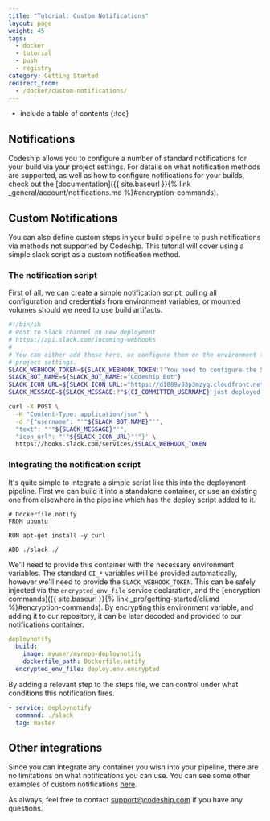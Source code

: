 ```yaml
---
title: "Tutorial: Custom Notifications"
layout: page
weight: 45
tags:
  - docker
  - tutorial
  - push
  - registry
category: Getting Started
redirect_from:
  - /docker/custom-notifications/
---
```


* include a table of contents
{:toc}

## Notifications

Codeship allows you to configure a number of standard notifications for your build via your project settings. For details on what notification methods are supported, as well as how to configure notifications for your builds, check out the [documentation]({{ site.baseurl }}{% link _general/account/notifications.md %}#encryption-commands).

## Custom Notifications

You can also define custom steps in your build pipeline to push notifications via methods not supported by Codeship. This tutorial will cover using a simple slack script as a custom notification method.

### The notification script

First of all, we can create a simple notification script, pulling all configuration and credentials from environment variables, or mounted volumes should we need to use build artifacts.

```bash
#!/bin/sh
# Post to Slack channel on new deployment
# https://api.slack.com/incoming-webhooks
#
# You can either add those here, or configure them on the environment tab of your
# project settings.
SLACK_WEBHOOK_TOKEN=${SLACK_WEBHOOK_TOKEN:?'You need to configure the SLACK_WEBHOOK_TOKEN environment variable!'}
SLACK_BOT_NAME=${SLACK_BOT_NAME:="Codeship Bot"}
SLACK_ICON_URL=${SLACK_ICON_URL:="https://d1089v03p3mzyq.cloudfront.net/assets/website/logo-dark-90f893a2645c98929b358b2f93fa614b.png"}
SLACK_MESSAGE=${SLACK_MESSAGE:?"${CI_COMMITTER_USERNAME} just deployed version ${CI_COMMIT_ID}"}

curl -X POST \
  -H "Content-Type: application/json" \
  -d '{"username": "'"${SLACK_BOT_NAME}"'",
  "text": "'"${SLACK_MESSAGE}"'",
  "icon_url": "'"${SLACK_ICON_URL}"'"}' \
  https://hooks.slack.com/services/$SLACK_WEBHOOK_TOKEN
```

### Integrating the notification script

It's quite simple to integrate a simple script like this into the deployment pipeline. First we can build it into a standalone container, or use an existing one from elsewhere in the pipeline which has the deploy script added to it.

```
# Dockerfile.notify
FROM ubuntu

RUN apt-get install -y curl

ADD ./slack ./
```

We'll need to provide this container with the necessary environment variables. The standard `CI_*` variables will be provided automatically, however we'll need to provide the `SLACK_WEBHOOK_TOKEN`. This can be safely injected via the `encrypted_env_file` service declaration, and the [encryption commands]({{ site.baseurl }}{% link _pro/getting-started/cli.md %}#encryption-commands). By encrypting this environment variable, and adding it to our repository, it can be later decoded and provided to our notifications container.

```yaml
deploynotify
  build:
    image: myuser/myrepo-deploynotify
    dockerfile_path: Dockerfile.notify
  encrypted_env_file: deploy.env.encrypted
```

By adding a relevant step to the steps file, we can control under what conditions this notification fires.

```yaml
- service: deploynotify
  command: ./slack
  tag: master
```

## Other integrations

Since you can integrate any container you wish into your pipeline, there are no limitations on what notifications you can use. You can see some other examples of custom notifications [here](https://github.com/codeship/scripts/tree/master/notifications).

 As always, feel free to contact [support@codeship.com](mailto:support@codeship.com) if you have any questions.

